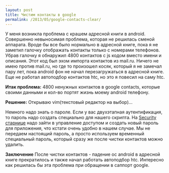 ```yaml
---
layout: post
title: Чистим контакты в google
permalink: /2013/05/google-contacts-clear/
---
```


У меня возникла проблема с крашем адресной книги в android. Совершенно невыносимая проблема, которая не решилась сменой аппарата. Вроде бы все было нормально в адресной книге, пока я не заметил галочку отображать контакты только с номерами телефонов.
Убрав галочку я обнаружил 4800 контактов с js кодом вместо имени и описания. Этот код был эхом импорта контактов из mail.ru. Ничего не имею против mail.ru, но где то произошел косяк, который я не замечал пару лет, пока android фон не начал перезагружаться в адресной книге.
Еще не работал автоподбор контактов htc, но это я повесил на саму htc. 

**Итак проблема:**
4800 ненужных контактов в google contacts, которые своими данными и кол-во портят жизнь моему android телефону.

**Решение:**
Открываю vim(текстовый редактор на выбор)...

<script src="https://gist.github.com/Partysun/5661268.js"></script>

Немного надо знать о пароле. Если у вас двухэтапная аутентификация, то пароль надо создать специально для нашего скрипта.
На <a href="https://www.google.com/settings/security">Security старнице</a> надо зайти в управление доступом и создать новый пароль для приложения, что кстати очень удобно в нашем случае. Мы не передаем настоящий пароль, а просто используем временный специальный пароль, который сразу же после чистки контактов можно удалить.

**Заключение**
После чистки контактов - падение ос android в адресной книге прекратилось и также начал работать автоподбор htc. Интересно как решилась бы эта проблема при обращении в саппорт google.
